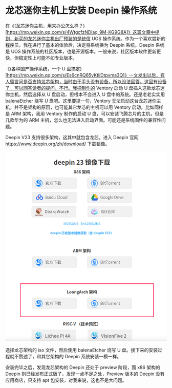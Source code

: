 # 龙芯迷你主机上安装 Deepin 操作系统

在《(龙芯迷你主机，用来办公怎么样？)[https://mp.weixin.qq.com/s/4WtgcfzNDiaq_9M-KG9G8A]》这篇文章中提到，新买的龙芯迷你主机出厂预装的是统信 UOS 操作系统。作为一个喜欢尝新的程序员，我在进行了基本的体验后，决定将系统换为 Deepin 系统。Deepin 系统是 UOS 操作系统的社区版本，也是开源版本。一般来说，社区版本软件更新更快，但稳定性上可能不如专业版本。

《(各种国产操作系统，一个 U 盘搞定)[https://mp.weixin.qq.com/s/Es6cnRQ65vKtljDtpvma3Q]》一文发出以后，有人留言问是否支持龙芯架构，当时由于手头没有设备，所以没法回答。这回有设备了，可以回答读者的提问，不行。我把制作的 Ventory 启动 U 盘插入这款龙芯迷你主机，然后选择从 U 盘启动，但根本不会进入 U 盘中的系统。还是老老实实用 balenaEtcher 烧写 U 盘吧。这里要提一句，Ventory 无法启动这台龙芯迷你主机，并不是架构的原因，也可能其它龙芯的主机可以用 Ventory 启动。比如同样是 ARM 架构，我用 Ventory 制作的启动 U 盘，可以安装飞腾芯片的主机，但是几款华为的 ARM 主机，怎么也无法进入启动界面。可能还是系统固件的兼容性问题。

Deepin V23 支持很多架构，这其中就包含龙芯。进入 Deepin 官网 https://www.deepin.org/zh/download/ 下载镜像。

![](https://raw.githubusercontent.com/mogoweb/mywritings/master/book_wechat/2024/202412/images/deepin_loongson_01.png)

选择龙芯架构的 iso 文件，然后使用 balenaEtcher 烧写 U 盘。接下来的安装过程就不赘述了，和其它架构的 Deepin 系统安装一模一样。

安装完毕之后，发现龙芯架构的 Deepin 还处于 preview 阶段，而 x86 架构的 Deepin 则已经发布正式版了。发现一点不足之处，Preview 版本的 Deepin 没有应用商店，只支持 apt 包安装，对我来说，这也不是大问题。


